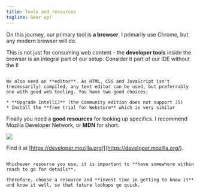 ```yaml
---
title: Tools and resources
tagline: Gear up!
---
```


On this journey, our primary tool is **a browser**. I primarily use Chrome, but any modern browser will do.

This is not just for consuming web content - the **developer tools** inside the browser is an integral part of our setup. Consider it part of our IDE without the I!

~~~

We also need an **editor**. As HTML, CSS and JavaScript isn't (necessarily) compiled, any text editor can be used, but preferrably one with good web tooling. You have two good choices:

* **Upgrade IntelliJ** (the Community edition does not support JS)
* Install the **free trial for Webstorm** which is very similar

~~~

Finally you need a **good resources** for looking up specifics. I recommend Mozilla Developer Network, or **MDN** for short.

![](images/resources/mdn.png)

Find it at [https://developer.mozilla.org/](https://developer.mozilla.org/).

~~~

Whichever resource you use, it is important to **have somewhere within reach to go for details**. 

Therefore, choose a resource and **invest time in getting to know it** and know it well, so that future lookups go quick.